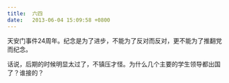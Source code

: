 ```yaml
---
title:  六四
date:   2013-06-04 15:09:58 +0800
---
```


天安门事件24周年。纪念是为了进步，不能为了反对而反对，更不能为了推翻党而纪念。

话说，后期的时候明显太过了，不镇压才怪。为什么几个主要的学生领导都出国了？谁接的？

<!--77-->

